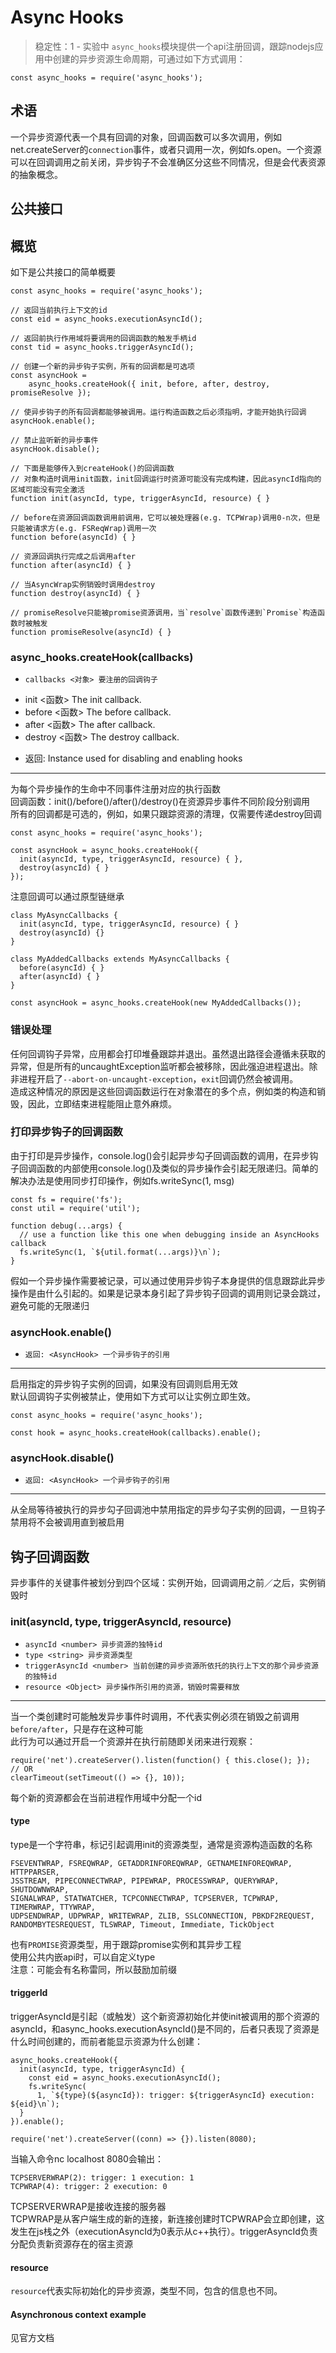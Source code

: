 # Async Hooks
> 稳定性：1 - 实验中
`async_hooks`模块提供一个api注册回调，跟踪nodejs应用中创建的异步资源生命周期，可通过如下方式调用：
```
const async_hooks = require('async_hooks');
```
## 术语
一个异步资源代表一个具有回调的对象，回调函数可以多次调用，例如net.createServer的`connection`事件，或者只调用一次，例如fs.open。一个资源可以在回调调用之前关闭，异步钩子不会准确区分这些不同情况，但是会代表资源的抽象概念。
## 公共接口
## 概览
如下是公共接口的简单概要
```
const async_hooks = require('async_hooks');

// 返回当前执行上下文的id
const eid = async_hooks.executionAsyncId();

// 返回前执行作用域将要调用的回调函数的触发手柄id
const tid = async_hooks.triggerAsyncId();

// 创建一个新的异步钩子实例，所有的回调都是可选项
const asyncHook =
    async_hooks.createHook({ init, before, after, destroy, promiseResolve });

// 使异步钩子的所有回调都能够被调用。运行构造函数之后必须指明，才能开始执行回调
asyncHook.enable();

// 禁止监听新的异步事件
asyncHook.disable();

// 下面是能够传入到createHook()的回调函数
// 对象构造时调用init函数，init回调运行时资源可能没有完成构建，因此asyncId指向的区域可能没有完全激活
function init(asyncId, type, triggerAsyncId, resource) { }

// before在资源回调函数调用前调用，它可以被处理器(e.g. TCPWrap)调用0-n次，但是只能被请求方(e.g. FSReqWrap)调用一次
function before(asyncId) { }

// 资源回调执行完成之后调用after
function after(asyncId) { }

// 当AsyncWrap实例销毁时调用destroy
function destroy(asyncId) { }

// promiseResolve只能被promise资源调用，当`resolve`函数传递到`Promise`构造函数时被触发
function promiseResolve(asyncId) { }
```
### async_hooks.createHook(callbacks)
* `callbacks <对象> 要注册的回调钩子`
- init <函数> The init callback.
- before <函数> The before callback.
- after <函数> The after callback.
- destroy <函数> The destroy callback.
* 返回: <AsyncHook> Instance used for disabling and enabling hooks
---
为每个异步操作的生命中不同事件注册对应的执行函数<br>
回调函数：init()/before()/after()/destroy()在资源异步事件不同阶段分别调用<br>
所有的回调都是可选的，例如，如果只跟踪资源的清理，仅需要传递destroy回调
```
const async_hooks = require('async_hooks');

const asyncHook = async_hooks.createHook({
  init(asyncId, type, triggerAsyncId, resource) { },
  destroy(asyncId) { }
});
```
注意回调可以通过原型链继承
```
class MyAsyncCallbacks {
  init(asyncId, type, triggerAsyncId, resource) { }
  destroy(asyncId) {}
}

class MyAddedCallbacks extends MyAsyncCallbacks {
  before(asyncId) { }
  after(asyncId) { }
}

const asyncHook = async_hooks.createHook(new MyAddedCallbacks());
```
### 错误处理
任何回调钩子异常，应用都会打印堆叠跟踪并退出。虽然退出路径会遵循未获取的异常，但是所有的uncaughtException监听都会被移除，因此强迫进程退出。除非进程开启了`--abort-on-uncaught-exception`，`exit`回调仍然会被调用。<br>
造成这种情况的原因是这些回调函数运行在对象潜在的多个点，例如类的构造和销毁，因此，立即结束进程能阻止意外麻烦。
### 打印异步钩子的回调函数
由于打印是异步操作，console.log()会引起异步勾子回调函数的调用，在异步钩子回调函数的内部使用console.log()及类似的异步操作会引起无限递归。简单的解决办法是使用同步打印操作，例如fs.writeSync(1, msg)
```
const fs = require('fs');
const util = require('util');

function debug(...args) {
  // use a function like this one when debugging inside an AsyncHooks callback
  fs.writeSync(1, `${util.format(...args)}\n`);
}
```
假如一个异步操作需要被记录，可以通过使用异步钩子本身提供的信息跟踪此异步操作是由什么引起的。如果是记录本身引起了异步钩子回调的调用则记录会跳过，避免可能的无限递归
### asyncHook.enable()
* `返回: <AsyncHook> 一个异步钩子的引用`
---
启用指定的异步钩子实例的回调，如果没有回调则启用无效<br>
默认回调钩子实例被禁止，使用如下方式可以让实例立即生效。
```
const async_hooks = require('async_hooks');

const hook = async_hooks.createHook(callbacks).enable();
```
### asyncHook.disable()
* `返回: <AsyncHook> 一个异步钩子的引用`
---
从全局等待被执行的异步勾子回调池中禁用指定的异步勾子实例的回调，一旦钩子禁用将不会被调用直到被启用
## 钩子回调函数
异步事件的关键事件被划分到四个区域：实例开始，回调调用之前／之后，实例销毁时
### init(asyncId, type, triggerAsyncId, resource)
* `asyncId <number> 异步资源的独特id`
* `type <string> 异步资源类型`
* `triggerAsyncId <number> 当前创建的异步资源所依托的执行上下文的那个异步资源的独特id`
* `resource <Object> 异步操作所引用的资源，销毁时需要释放`
---
当一个类创建时可能触发异步事件时调用，不代表实例必须在销毁之前调用`before/after`，只是存在这种可能<br>
此行为可以通过开启一个资源并在执行前随即关闭来进行观察：
```
require('net').createServer().listen(function() { this.close(); });
// OR
clearTimeout(setTimeout(() => {}, 10));
```
每个新的资源都会在当前进程作用域中分配一个id
#### type
type是一个字符串，标记引起调用init的资源类型，通常是资源构造函数的名称
```
FSEVENTWRAP, FSREQWRAP, GETADDRINFOREQWRAP, GETNAMEINFOREQWRAP, HTTPPARSER,
JSSTREAM, PIPECONNECTWRAP, PIPEWRAP, PROCESSWRAP, QUERYWRAP, SHUTDOWNWRAP,
SIGNALWRAP, STATWATCHER, TCPCONNECTWRAP, TCPSERVER, TCPWRAP, TIMERWRAP, TTYWRAP,
UDPSENDWRAP, UDPWRAP, WRITEWRAP, ZLIB, SSLCONNECTION, PBKDF2REQUEST,
RANDOMBYTESREQUEST, TLSWRAP, Timeout, Immediate, TickObject
```
也有`PROMISE`资源类型，用于跟踪promise实例和其异步工程<br>
使用公共内嵌api时，可以自定义type<br>
注意：可能会有名称雷同，所以鼓励加前缀
#### triggerId
triggerAsyncId是引起（或触发）这个新资源初始化并使init被调用的那个资源的asyncId，和async_hooks.executionAsyncId()是不同的，后者只表现了资源是什么时间创建的，而前者能显示资源为什么创建：
```
async_hooks.createHook({
  init(asyncId, type, triggerAsyncId) {
    const eid = async_hooks.executionAsyncId();
    fs.writeSync(
      1, `${type}(${asyncId}): trigger: ${triggerAsyncId} execution: ${eid}\n`);
  }
}).enable();

require('net').createServer((conn) => {}).listen(8080);
```
当输入命令nc localhost 8080会输出：
```
TCPSERVERWRAP(2): trigger: 1 execution: 1
TCPWRAP(4): trigger: 2 execution: 0
```
TCPSERVERWRAP是接收连接的服务器<br>
TCPWRAP是从客户端生成的新的连接，新连接创建时TCPWRAP会立即创建，这发生在js栈之外（executionAsyncId为0表示从c++执行）。triggerAsyncId负责分配负责新资源存在的宿主资源
#### resource
`resource`代表实际初始化的异步资源，类型不同，包含的信息也不同。
#### Asynchronous context example
见官方文档


